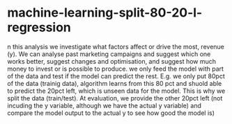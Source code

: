 # machine-learning-split-80-20-l-regression
n this analysis we investigate what factors affect or drive the most, revenue (y). We can analyse past marketing campaigns and suggest which one works better, suggest changes and optimisation, and suggest how much money to invest or is possible to produce.  we only feed the model with part of the data and test if the model can predict the rest. E.g. we only put 80pct of the data (trainig data), algorithm learns from this 80 pct and shuold able to predict the 20pct left, which is unseen data for the model. This is why we split the data (train/test).  At evaluation, we provide the other 20pct left (not incuding the y variable, although we have the actual y variable) and compare the model output to the actual y to see how good the model is)

